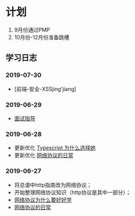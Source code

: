 
# 计划

1. 9月份通过PMP
2. 10月份-12月份准备跳槽

## 学习日志

### 2019-07-30

- [前端-安全-XSSjing'jiang]

### 2019-06-29

-   [面试指导]([https://github.com/meiminjun/documents/blob/master/%E5%89%8D%E7%AB%AF/%E9%9D%A2%E8%AF%95/01.md](https://github.com/meiminjun/documents/blob/master/%E5%89%8D%E7%AB%AF/%E9%9D%A2%E8%AF%95/01.md))

### 2019-06-28

-   更新优化 [Typescript 为什么选择她](https://juejin.im/post/5d09f3625188257b951c0fbe)
-   更新优化 [网络协议的日常](https://juejin.im/post/5d14b6e2e51d455a68490bb1)

### 2019-06-27

-   将总谱中http指南改为网络协议；
-   开始整理网络协议知识（http协议是其中一部分）；
-   [网络协议为什么要好好学](https://juejin.im/post/5d1435066fb9a07ea64884c8)
-   [网络协议的日常](https://juejin.im/post/5d14b6e2e51d455a68490bb1)



<!--stackedit_data:
eyJoaXN0b3J5IjpbNzM5NDcyNjIxLC0yMDI5MjY0OTkwXX0=
-->